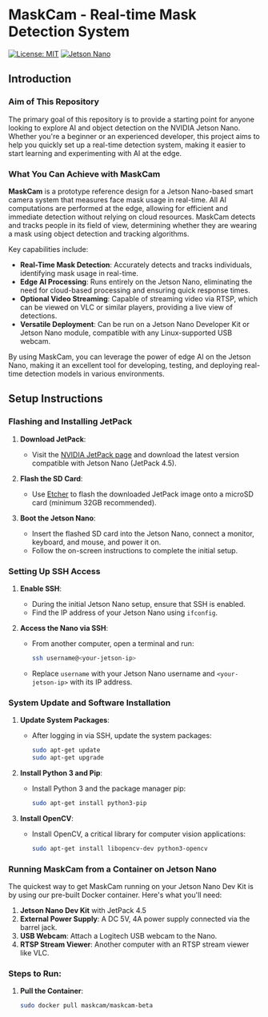 # MaskCam - Real-time Mask Detection System

[![License: MIT](https://img.shields.io/badge/License-MIT-blue.svg)](https://opensource.org/licenses/MIT)
[![Jetson Nano](https://img.shields.io/badge/Platform-Jetson%20Nano-green.svg)](https://developer.nvidia.com/embedded/jetson-nano)

## Introduction

### Aim of This Repository

The primary goal of this repository is to provide a starting point for anyone looking to explore AI and object detection on the NVIDIA Jetson Nano. Whether you're a beginner or an experienced developer, this project aims to help you quickly set up a real-time detection system, making it easier to start learning and experimenting with AI at the edge.

### What You Can Achieve with MaskCam

**MaskCam** is a prototype reference design for a Jetson Nano-based smart camera system that measures face mask usage in real-time. All AI computations are performed at the edge, allowing for efficient and immediate detection without relying on cloud resources. MaskCam detects and tracks people in its field of view, determining whether they are wearing a mask using object detection and tracking algorithms.

Key capabilities include:
- **Real-Time Mask Detection**: Accurately detects and tracks individuals, identifying mask usage in real-time.
- **Edge AI Processing**: Runs entirely on the Jetson Nano, eliminating the need for cloud-based processing and ensuring quick response times.
- **Optional Video Streaming**: Capable of streaming video via RTSP, which can be viewed on VLC or similar players, providing a live view of detections.
- **Versatile Deployment**: Can be run on a Jetson Nano Developer Kit or Jetson Nano module, compatible with any Linux-supported USB webcam.

By using MaskCam, you can leverage the power of edge AI on the Jetson Nano, making it an excellent tool for developing, testing, and deploying real-time detection models in various environments.

## Setup Instructions

### Flashing and Installing JetPack

1. **Download JetPack**:
   - Visit the [NVIDIA JetPack page](https://developer.nvidia.com/embedded/jetpack) and download the latest version compatible with Jetson Nano (JetPack 4.5).

2. **Flash the SD Card**:
   - Use [Etcher](https://www.balena.io/etcher/) to flash the downloaded JetPack image onto a microSD card (minimum 32GB recommended).

3. **Boot the Jetson Nano**:
   - Insert the flashed SD card into the Jetson Nano, connect a monitor, keyboard, and mouse, and power it on.
   - Follow the on-screen instructions to complete the initial setup.

### Setting Up SSH Access

1. **Enable SSH**:
   - During the initial Jetson Nano setup, ensure that SSH is enabled.
   - Find the IP address of your Jetson Nano using `ifconfig`.

2. **Access the Nano via SSH**:
   - From another computer, open a terminal and run:
     ```bash
     ssh username@<your-jetson-ip>
     ```
   - Replace `username` with your Jetson Nano username and `<your-jetson-ip>` with its IP address.

### System Update and Software Installation

1. **Update System Packages**:
   - After logging in via SSH, update the system packages:
     ```bash
     sudo apt-get update
     sudo apt-get upgrade
     ```

2. **Install Python 3 and Pip**:
   - Install Python 3 and the package manager pip:
     ```bash
     sudo apt-get install python3-pip
     ```

3. **Install OpenCV**:
   - Install OpenCV, a critical library for computer vision applications:
     ```bash
     sudo apt-get install libopencv-dev python3-opencv
     ```

### Running MaskCam from a Container on Jetson Nano

The quickest way to get MaskCam running on your Jetson Nano Dev Kit is by using our pre-built Docker container. Here's what you'll need:

1. **Jetson Nano Dev Kit** with JetPack 4.5
2. **External Power Supply**: A DC 5V, 4A power supply connected via the barrel jack.
3. **USB Webcam**: Attach a Logitech USB webcam to the Nano.
4. **RTSP Stream Viewer**: Another computer with an RTSP stream viewer like VLC.

### Steps to Run:

1. **Pull the Container**:
   ```bash
   sudo docker pull maskcam/maskcam-beta

